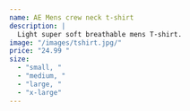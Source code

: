 ```yaml
---
name: AE Mens crew neck t-shirt
description: |
  Light super soft breathable mens T-shirt.
image: "/images/tshirt.jpg/"
price: "24.99 "
size:
  - "small, "
  - "medium, "
  - "large, "
  - "x-large"
---
```

